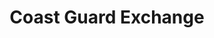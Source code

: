 ---
title: "Coast Guard Exchange"
url: /atlantic-beach/coast-guard-exchange/
shop: department store
---